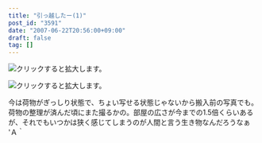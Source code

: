 ```yaml
---
title: "引っ越したー(1)"
post_id: "3591"
date: "2007-06-22T20:56:00+09:00"
draft: false
tag: []
---
```



![クリックすると拡大します。](/image/mixi/2007/474341631_33_s.jpg)

![クリックすると拡大します。](/image/mixi/2007/474341631_40_s.jpg)

今は荷物がぎっしり状態で、ちょい写せる状態じゃないから搬入前の写真でも。荷物の整理が済んだ頃にまた撮るかの。部屋の広さが今までの1.5倍くらいあるが、それでもいつかは狭く感じてしまうのが人間と言う生き物なんだろうなぁ 'Ａ｀
